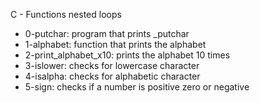 C - Functions nested loops
* 0-putchar: program that prints _putchar
* 1-alphabet: function that prints the alphabet
* 2-print_alphabet_x10: prints the alphabet 10 times
* 3-islower: checks for lowercase character
* 4-isalpha: checks for alphabetic character
* 5-sign: checks if a number is positive zero or negative
